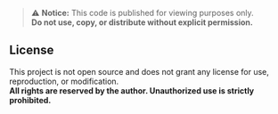 > ⚠️ **Notice:** This code is published for viewing purposes only.  
> **Do not use, copy, or distribute without explicit permission.**
## License

This project is not open source and does not grant any license for use, reproduction, or modification.  
**All rights are reserved by the author. Unauthorized use is strictly prohibited.**
